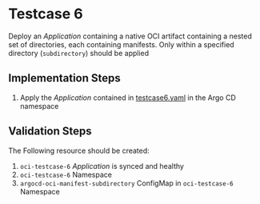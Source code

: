 # Testcase 6

Deploy an _Application_ containing a native OCI artifact containing a nested set of directories, each containing manifests. Only within a specified directory (`subdirectory`) should be applied

## Implementation Steps

1. Apply the _Application_ contained in [testcase6.yaml](../applications/testcase6.yaml) in the Argo CD namespace

## Validation Steps

The Following resource should be created:

1. `oci-testcase-6` _Application_ is synced and healthy
2. `oci-testcase-6` Namespace
3. `argocd-oci-manifest-subdirectory` ConfigMap in `oci-testcase-6` Namespace
